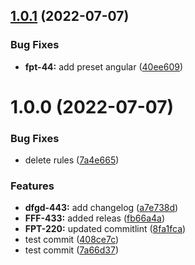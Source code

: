 ## [1.0.1](https://github.com/KirillGrom/test-semantic-release/compare/v1.0.0...v1.0.1) (2022-07-07)


### Bug Fixes

* **fpt-44:** add preset angular ([40ee609](https://github.com/KirillGrom/test-semantic-release/commit/40ee609858083a1e8782f7ea5efaf2279ea7be2b))

# 1.0.0 (2022-07-07)


### Bug Fixes

* delete rules ([7a4e665](https://github.com/KirillGrom/test-semantic-release/commit/7a4e665149ea55ab1592f7ca5d5ad1e8841aca6a))


### Features

* **dfgd-443:** add changelog ([a7e738d](https://github.com/KirillGrom/test-semantic-release/commit/a7e738dff777f1bc045ed84c208d33b45dfd2aa3))
* **FFF-433:** added releas ([fb66a4a](https://github.com/KirillGrom/test-semantic-release/commit/fb66a4af405ff78341c112bd65693cbd87303515))
* **FPT-220:** updated commitlint ([8fa1fca](https://github.com/KirillGrom/test-semantic-release/commit/8fa1fca0932c5020c4c08a961b019a20e1c118da))
* test commit ([408ce7c](https://github.com/KirillGrom/test-semantic-release/commit/408ce7cc4570fe319ee4ece15951884fc58963e1))
* test commit ([7a66d37](https://github.com/KirillGrom/test-semantic-release/commit/7a66d37e7113e51a255b914957117b9c2e816c45))
